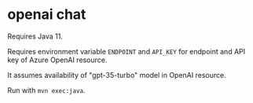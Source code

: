 # openai chat

Requires Java 11.

Requires environment variable `ENDPOINT` and `API_KEY` for endpoint and API key of Azure OpenAI resource.

It assumes availability of "gpt-35-turbo" model in OpenAI resource.

Run with `mvn exec:java`.
